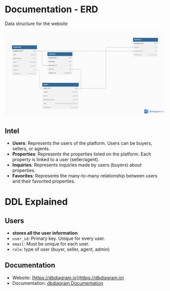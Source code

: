 # Documentation - ERD 

Data structure for the website

![ERD](ERDiagram.png)


## Intel

- **Users**: Represents the users of the platform. Users can be buyers, sellers, or agents.
- **Properties**: Represents the properties listed on the platform. Each property is linked to a user (seller/agent).
- **Inquiries**: Represents inquiries made by users (buyers) about properties.
- **Favorites**: Represents the many-to-many relationship between users and their favorited properties.

# DDL Explained

## Users
- **stores all the user information**
- `user_id`: Primary key. Unique for every user.
- `email`: Must be unique for each user.
- `role`: type of user (buyer, seller, agent, admin)




## Documentation

 - Website: [https://dbdiagram.io](https://dbdiagram.io)
  - Documentation: [dbdiagram Documentation](https://docs.dbdiagram.io)